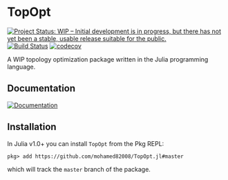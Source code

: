 # TopOpt

[![Project Status: WIP – Initial development is in progress, but there has not yet been a stable, usable release suitable for the public.](https://www.repostatus.org/badges/latest/wip.svg)](https://www.repostatus.org/#wip)
[![Build Status](https://travis-ci.org/YingboMa/SafeTestsets.jl.svg?branch=master)](https://travis-ci.org/mohamed82008/TopOpt.jl)
[![codecov](https://codecov.io/gh/mohamed82008/TopOpt.jl/branch/master/graph/badge.svg)](https://codecov.io/gh/mohamed82008/TopOpt.jl)

A WIP topology optimization package written in the Julia programming language.

## Documentation

[![Documentation](https://img.shields.io/badge/doc-latest-blue.svg)](https://mohamed82008.github.io/TopOpt.jl/dev)

## Installation

In Julia v1.0+ you can install `TopOpt` from the Pkg REPL:
```
pkg> add https://github.com/mohamed82008/TopOpt.jl#master
```
which will track the `master` branch of the package.